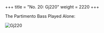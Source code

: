 +++
title = "No. 20: Gj220"
weight = 2220
+++

The Partimento Bass Played Alone:

![Gj220](/img/020DurNum.jpg)
